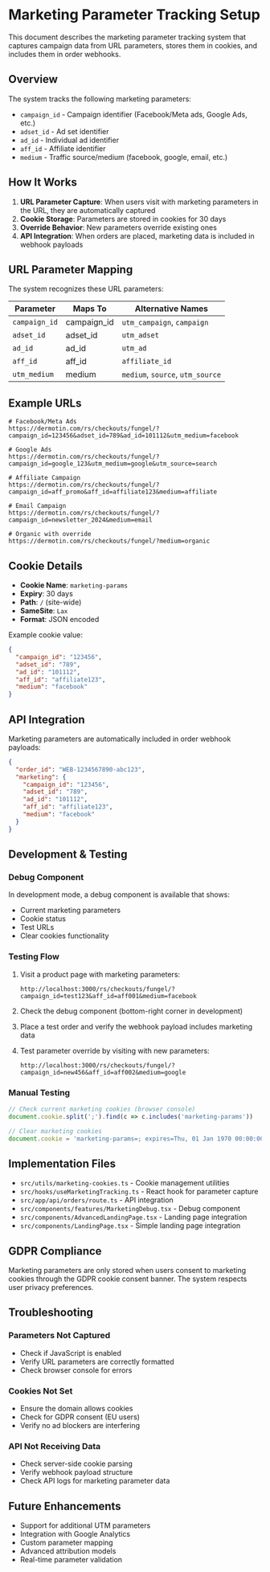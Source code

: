 # Marketing Parameter Tracking Setup

This document describes the marketing parameter tracking system that captures campaign data from URL parameters, stores them in cookies, and includes them in order webhooks.

## Overview

The system tracks the following marketing parameters:
- `campaign_id` - Campaign identifier (Facebook/Meta ads, Google Ads, etc.)
- `adset_id` - Ad set identifier
- `ad_id` - Individual ad identifier
- `aff_id` - Affiliate identifier
- `medium` - Traffic source/medium (facebook, google, email, etc.)

## How It Works

1. **URL Parameter Capture**: When users visit with marketing parameters in the URL, they are automatically captured
2. **Cookie Storage**: Parameters are stored in cookies for 30 days
3. **Override Behavior**: New parameters override existing ones
4. **API Integration**: When orders are placed, marketing data is included in webhook payloads

## URL Parameter Mapping

The system recognizes these URL parameters:

| Parameter | Maps To | Alternative Names |
|-----------|---------|-------------------|
| `campaign_id` | campaign_id | `utm_campaign`, `campaign` |
| `adset_id` | adset_id | `utm_adset` |
| `ad_id` | ad_id | `utm_ad` |
| `aff_id` | aff_id | `affiliate_id` |
| `utm_medium` | medium | `medium`, `source`, `utm_source` |

## Example URLs

```
# Facebook/Meta Ads
https://dermotin.com/rs/checkouts/fungel/?campaign_id=123456&adset_id=789&ad_id=101112&utm_medium=facebook

# Google Ads
https://dermotin.com/rs/checkouts/fungel/?campaign_id=google_123&utm_medium=google&utm_source=search

# Affiliate Campaign
https://dermotin.com/rs/checkouts/fungel/?campaign_id=aff_promo&aff_id=affiliate123&medium=affiliate

# Email Campaign
https://dermotin.com/rs/checkouts/fungel/?campaign_id=newsletter_2024&medium=email

# Organic with override
https://dermotin.com/rs/checkouts/fungel/?medium=organic
```

## Cookie Details

- **Cookie Name**: `marketing-params`
- **Expiry**: 30 days
- **Path**: `/` (site-wide)
- **SameSite**: `Lax`
- **Format**: JSON encoded

Example cookie value:
```json
{
  "campaign_id": "123456",
  "adset_id": "789", 
  "ad_id": "101112",
  "aff_id": "affiliate123",
  "medium": "facebook"
}
```

## API Integration

Marketing parameters are automatically included in order webhook payloads:

```json
{
  "order_id": "WEB-1234567890-abc123",
  "marketing": {
    "campaign_id": "123456",
    "adset_id": "789",
    "ad_id": "101112",
    "aff_id": "affiliate123",
    "medium": "facebook"
  }
}
```

## Development & Testing

### Debug Component

In development mode, a debug component is available that shows:
- Current marketing parameters
- Cookie status
- Test URLs
- Clear cookies functionality

### Testing Flow

1. Visit a product page with marketing parameters:
   ```
   http://localhost:3000/rs/checkouts/fungel/?campaign_id=test123&aff_id=aff001&medium=facebook
   ```

2. Check the debug component (bottom-right corner in development)

3. Place a test order and verify the webhook payload includes marketing data

4. Test parameter override by visiting with new parameters:
   ```
   http://localhost:3000/rs/checkouts/fungel/?campaign_id=new456&aff_id=aff002&medium=google
   ```

### Manual Testing

```javascript
// Check current marketing cookies (browser console)
document.cookie.split(';').find(c => c.includes('marketing-params'))

// Clear marketing cookies
document.cookie = 'marketing-params=; expires=Thu, 01 Jan 1970 00:00:00 UTC; path=/;'
```

## Implementation Files

- `src/utils/marketing-cookies.ts` - Cookie management utilities
- `src/hooks/useMarketingTracking.ts` - React hook for parameter capture
- `src/app/api/orders/route.ts` - API integration
- `src/components/features/MarketingDebug.tsx` - Debug component
- `src/components/AdvancedLandingPage.tsx` - Landing page integration
- `src/components/LandingPage.tsx` - Simple landing page integration

## GDPR Compliance

Marketing parameters are only stored when users consent to marketing cookies through the GDPR cookie consent banner. The system respects user privacy preferences.

## Troubleshooting

### Parameters Not Captured
- Check if JavaScript is enabled
- Verify URL parameters are correctly formatted
- Check browser console for errors

### Cookies Not Set
- Ensure the domain allows cookies
- Check for GDPR consent (EU users)
- Verify no ad blockers are interfering

### API Not Receiving Data
- Check server-side cookie parsing
- Verify webhook payload structure
- Check API logs for marketing parameter data

## Future Enhancements

- Support for additional UTM parameters
- Integration with Google Analytics
- Custom parameter mapping
- Advanced attribution models
- Real-time parameter validation
